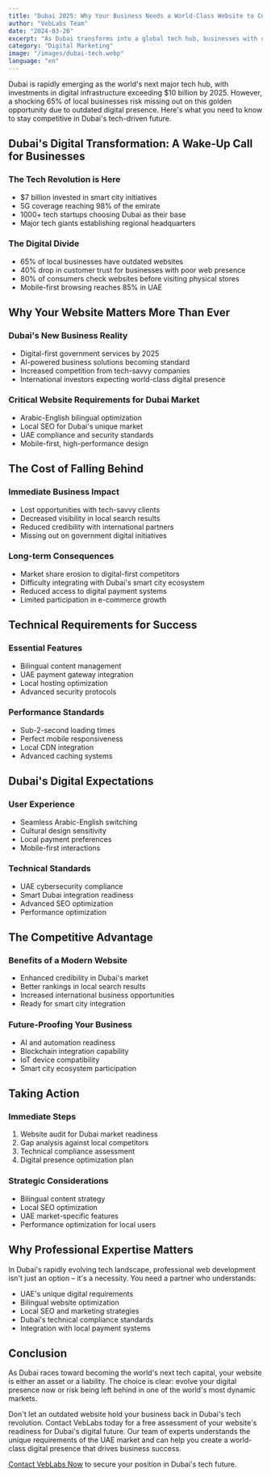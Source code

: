 ```yaml
---
title: "Dubai 2025: Why Your Business Needs a World-Class Website to Compete in the Next Tech Capital"
author: "VebLabs Team"
date: "2024-03-20"
excerpt: "As Dubai transforms into a global tech hub, businesses with outdated websites risk being left behind. Learn why upgrading your digital presence is crucial for success in Dubai's tech-driven future."
category: "Digital Marketing"
image: "/images/dubai-tech.webp"
language: "en"
---
```


Dubai is rapidly emerging as the world's next major tech hub, with investments in digital infrastructure exceeding $10 billion by 2025. However, a shocking 65% of local businesses risk missing out on this golden opportunity due to outdated digital presence. Here's what you need to know to stay competitive in Dubai's tech-driven future.

## Dubai's Digital Transformation: A Wake-Up Call for Businesses

### The Tech Revolution is Here
- $7 billion invested in smart city initiatives
- 5G coverage reaching 98% of the emirate
- 1000+ tech startups choosing Dubai as their base
- Major tech giants establishing regional headquarters

### The Digital Divide
- 65% of local businesses have outdated websites
- 40% drop in customer trust for businesses with poor web presence
- 80% of consumers check websites before visiting physical stores
- Mobile-first browsing reaches 85% in UAE

## Why Your Website Matters More Than Ever

### Dubai's New Business Reality
- Digital-first government services by 2025
- AI-powered business solutions becoming standard
- Increased competition from tech-savvy companies
- International investors expecting world-class digital presence

### Critical Website Requirements for Dubai Market
- Arabic-English bilingual optimization
- Local SEO for Dubai's unique market
- UAE compliance and security standards
- Mobile-first, high-performance design

## The Cost of Falling Behind

### Immediate Business Impact
- Lost opportunities with tech-savvy clients
- Decreased visibility in local search results
- Reduced credibility with international partners
- Missing out on government digital initiatives

### Long-term Consequences
- Market share erosion to digital-first competitors
- Difficulty integrating with Dubai's smart city ecosystem
- Reduced access to digital payment systems
- Limited participation in e-commerce growth

## Technical Requirements for Success

### Essential Features
- Bilingual content management
- UAE payment gateway integration
- Local hosting optimization
- Advanced security protocols

### Performance Standards
- Sub-2-second loading times
- Perfect mobile responsiveness
- Local CDN integration
- Advanced caching systems

## Dubai's Digital Expectations

### User Experience
- Seamless Arabic-English switching
- Cultural design sensitivity
- Local payment preferences
- Mobile-first interactions

### Technical Standards
- UAE cybersecurity compliance
- Smart Dubai integration readiness
- Advanced SEO optimization
- Performance optimization

## The Competitive Advantage

### Benefits of a Modern Website
- Enhanced credibility in Dubai's market
- Better rankings in local search results
- Increased international business opportunities
- Ready for smart city integration

### Future-Proofing Your Business
- AI and automation readiness
- Blockchain integration capability
- IoT device compatibility
- Smart city ecosystem participation

## Taking Action

### Immediate Steps
1. Website audit for Dubai market readiness
2. Gap analysis against local competitors
3. Technical compliance assessment
4. Digital presence optimization plan

### Strategic Considerations
- Bilingual content strategy
- Local SEO optimization
- UAE market-specific features
- Performance optimization for local users

## Why Professional Expertise Matters

In Dubai's rapidly evolving tech landscape, professional web development isn't just an option – it's a necessity. You need a partner who understands:

- UAE's unique digital requirements
- Bilingual website optimization
- Local SEO and marketing strategies
- Dubai's technical compliance standards
- Integration with local payment systems

## Conclusion

As Dubai races toward becoming the world's next tech capital, your website is either an asset or a liability. The choice is clear: evolve your digital presence now or risk being left behind in one of the world's most dynamic markets.

Don't let an outdated website hold your business back in Dubai's tech revolution. Contact VebLabs today for a free assessment of your website's readiness for Dubai's digital future. Our team of experts understands the unique requirements of the UAE market and can help you create a world-class digital presence that drives business success.

[Contact VebLabs Now](/{lang}/get-in-touch) to secure your position in Dubai's tech future.